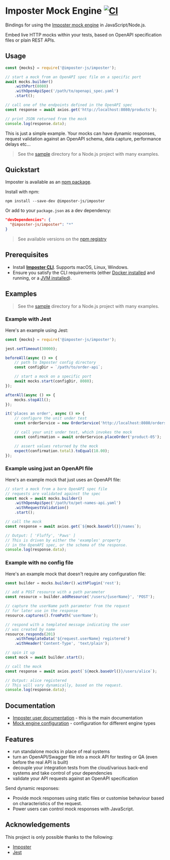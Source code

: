 # Imposter Mock Engine [![CI](https://github.com/gatehill/imposter-js/actions/workflows/ci.yaml/badge.svg)](https://github.com/gatehill/imposter-js/actions/workflows/ci.yaml)

Bindings for using the [Imposter mock engine](https://www.imposter.sh) in JavaScript/Node.js.

Embed live HTTP mocks within your tests, based on OpenAPI specification files or plain REST APIs.

## Usage

```js
const {mocks} = require('@imposter-js/imposter');

// start a mock from an OpenAPI spec file on a specific port
await mocks.builder()
    .withPort(8080)
    .withOpenApiSpec('/path/to/openapi_spec.yaml')
    .start();

// call one of the endpoints defined in the OpenAPI spec
const response = await axios.get('http://localhost:8080/products');

// print JSON returned from the mock
console.log(response.data);
```

This is just a simple example. Your mocks can have dynamic responses, request validation against an OpenAPI schema, data capture, performance delays etc...

> See the [sample](https://github.com/gatehill/imposter-js/tree/main/sample) directory for a Node.js project with many examples.

## Quickstart

Imposter is available as an [npm package](https://www.npmjs.com/package/@imposter-js/imposter).

Install with npm:

    npm install --save-dev @imposter-js/imposter

Or add to your `package.json` as a dev dependency:

```json
"devDependencies": {
  "@imposter-js/imposter": "*"
}
```

> See available versions on the [npm registry](https://www.npmjs.com/package/@imposter-js/imposter?activeTab=versions)

## Prerequisites

- Install **[Imposter CLI](https://github.com/gatehill/imposter-cli/blob/main/docs/install.md)**. Supports macOS, Linux, Windows.
- Ensure you satisfy the CLI requirements (either [Docker installed](https://docs.docker.com/get-docker/) and running, or a [JVM installed](https://github.com/gatehill/imposter-cli/blob/main/docs/jvm_engine.md)).

## Examples

> See the [sample](https://github.com/gatehill/imposter-js/tree/main/sample) directory for a Node.js project with many examples.

### Example with Jest

Here's an example using Jest:

```js
const {mocks} = require('@imposter-js/imposter');

jest.setTimeout(30000);

beforeAll(async () => {
    // path to Imposter config directory
    const configDir = `/path/to/order-api`;

    // start a mock on a specific port
    await mocks.start(configDir, 8080);
});

afterAll(async () => {
    mocks.stopAll();
});

it('places an order', async () => {
    // configure the unit under test
    const orderService = new OrderService('http://localhost:8080/orders');

    // call your unit under test, which invokes the mock
    const confirmation = await orderService.placeOrder('product-05');

    // assert values returned by the mock
    expect(confirmation.total).toEqual(18.00);
});
```

### Example using just an OpenAPI file

Here's an example mock that just uses an OpenAPI file:

```js
// start a mock from a bare OpenAPI spec file
// requests are validated against the spec
const mock = await mocks.builder()
    .withOpenApiSpec('/path/to/pet-names-api.yaml')
    .withRequestValidation()
    .start();

// call the mock
const response = await axios.get(`${mock.baseUrl()}/names`);

// Output: [ 'Fluffy', 'Paws' ]
// This is driven by either the 'examples' property
// in the OpenAPI spec, or the schema of the response.
console.log(response.data);
```

### Example with no config file

Here's an example mock that doesn't require any configuration file:

```js
const builder = mocks.builder().withPlugin('rest');

// add a POST resource with a path parameter
const resource = builder.addResource('/users/{userName}', 'POST');

// capture the userName path parameter from the request
// for later use in the response
resource.captures().fromPath('userName');

// respond with a templated message indicating the user
// was created by name
resource.responds(201)
    .withTemplateData('${request.userName} registered')
    .withHeader('Content-Type', 'text/plain');

// spin it up
const mock = await builder.start();

// call the mock
const response = await axios.post(`${mock.baseUrl()}/users/alice`);

// Output: alice registered
// This will vary dynamically, based on the request.
console.log(response.data);
```

## Documentation

- [Imposter user documentation](https://docs.imposter.sh) - this is the main documentation
- [Mock engine configuration](https://github.com/gatehill/imposter-js/blob/main/docs/config.md) - configuration for different engine types

## Features

* run standalone mocks in place of real systems
* turn an OpenAPI/Swagger file into a mock API for testing or QA (even before the real API is built)
* decouple your integration tests from the cloud/various back-end systems and take control of your dependencies
* validate your API requests against an OpenAPI specification

Send dynamic responses:

- Provide mock responses using static files or customise behaviour based on characteristics of the request.
- Power users can control mock responses with JavaScript.

## Acknowledgements

This project is only possible thanks to the following:

- [Imposter](https://www.imposter.sh)
- [Jest](https://jestjs.io/)
